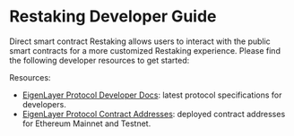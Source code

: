 
# Restaking Developer Guide

Direct smart contract Restaking allows users to interact with the public smart contracts for a more customized Restaking experience. Please find the following developer resources to get started:

Resources:
* [EigenLayer Protocol Developer Docs](https://github.com/Layr-Labs/eigenlayer-contracts#documentation): latest protocol specifications for developers.
* [EigenLayer Protocol Contract Addresses](../deployed-contracts/deployed-contracts.md): deployed contract addresses for Ethereum Mainnet and Testnet.
